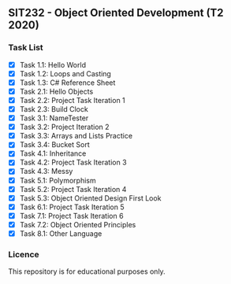 ## SIT232 - Object Oriented Development (T2 2020) <img alt="" src="https://img.shields.io/badge/Code-C%20Sharp-success?style=flat&logo=C%20Sharp&logoColor=white&color=239120" /><img alt="" src="https://img.shields.io/badge/Grade-Credit-success?style=flat" />

### Task List
  - [x] Task 1.1: Hello World 
  - [x] Task 1.2: Loops and Casting
  - [x] Task 1.3: C# Reference Sheet
  - [x] Task 2.1: Hello Objects
  - [x] Task 2.2: Project Task Iteration 1
  - [x] Task 2.3: Build Clock
  - [x] Task 3.1: NameTester
  - [x] Task 3.2: Project Iteration 2
  - [x] Task 3.3: Arrays and Lists Practice
  - [x] Task 3.4: Bucket Sort 
  - [x] Task 4.1: Inheritance 
  - [x] Task 4.2: Project Task Iteration 3
  - [x] Task 4.3: Messy
  - [x] Task 5.1: Polymorphism
  - [x] Task 5.2: Project Task Iteration 4
  - [x] Task 5.3: Object Oriented Design First Look
  - [x] Task 6.1: Project Task Iteration 5
  - [x] Task 7.1: Project Task Iteration 6
  - [x] Task 7.2: Object Oriented Principles
  - [x] Task 8.1: Other Language
  
### Licence

This repository is for educational purposes only. 
